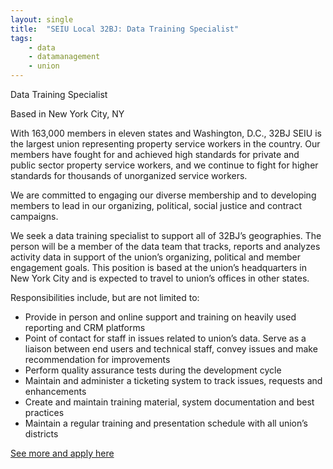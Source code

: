 ```yaml
---
layout: single
title:  "SEIU Local 32BJ: Data Training Specialist"
tags: 
    - data
    - datamanagement
    - union
---
```

Data Training Specialist

Based in New York City, NY


With 163,000 members in eleven states and Washington, D.C., 32BJ SEIU is the largest union representing property service workers in the country. Our members have fought for and achieved high standards for private and public sector property service workers, and we continue to fight for higher standards for thousands of unorganized service workers.

We are committed to engaging our diverse membership and to developing members to lead in our organizing, political, social justice and contract campaigns.

We seek a data training specialist to support all of 32BJ’s geographies. The person will be a member of the data team that tracks, reports and analyzes activity data in support of the union’s organizing, political and member engagement goals. This position is based at the union’s headquarters in New York City and is expected to travel to union’s offices in other states.

Responsibilities include, but are not limited to:

* Provide in person and online support and training on heavily used reporting and CRM platforms
* Point of contact for staff in issues related to union’s data. Serve as a liaison between end users and technical staff, convey issues and make recommendation for improvements
* Perform quality assurance tests during the development cycle
* Maintain and administer a ticketing system to track issues, requests and enhancements
* Create and maintain training material, system documentation and best practices
* Maintain a regular training and presentation schedule with all union’s districts



[See more and apply here](http://www.unionjobs.com/listing.php?id=12096)
